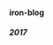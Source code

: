 #### iron-blog

##### 2017

[./blob/master/content/2017/08/16/%E6%AD%A5%E5%85%A5%E6%AD%A3%E8%BD%A8%E7%9A%84%E7%94%9F%E6%B4%BB.md]: 1.步入正轨的生活
